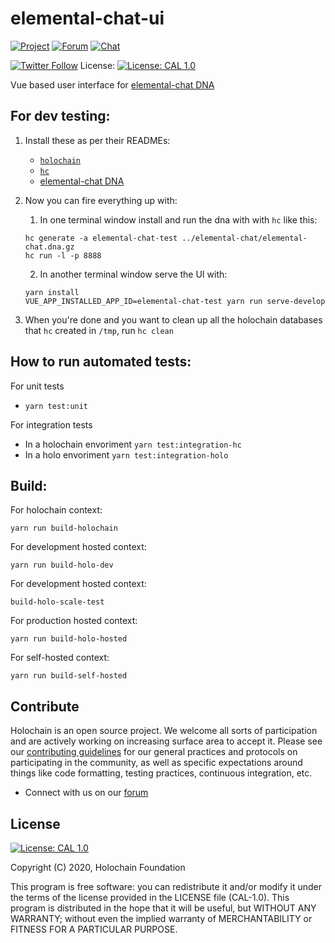 # elemental-chat-ui

[![Project](https://img.shields.io/badge/project-holochain-blue.svg?style=flat-square)](http://holochain.org/)
[![Forum](https://img.shields.io/badge/chat-forum%2eholochain%2enet-blue.svg?style=flat-square)](https://forum.holochain.org)
[![Chat](https://img.shields.io/badge/chat-chat%2eholochain%2enet-blue.svg?style=flat-square)](https://chat.holochain.org)

[![Twitter Follow](https://img.shields.io/twitter/follow/holochain.svg?style=social&label=Follow)](https://twitter.com/holochain)
License: [![License: CAL 1.0](https://img.shields.io/badge/License-CAL%201.0-blue.svg)](https://github.com/holochain/cryptographic-autonomy-license)

Vue based user interface for [elemental-chat DNA](https://github.com/holochain/elemental-chat)

## For dev testing:

1. Install these as per their READMEs:
   - [`holochain`](https://github.com/holochain/holochain)
   - [`hc`](https://github.com/holochain/holochain/tree/develop/crates/hc)
   - [elemental-chat DNA](https://github.com/holochain/elemental-chat)
2. Now you can fire everything up with:

   1. In one terminal window install and run the dna with with `hc` like this:

   ```shell
   hc generate -a elemental-chat-test ../elemental-chat/elemental-chat.dna.gz
   hc run -l -p 8888
   ```

   2. In another terminal window serve the UI with:

   ```shell
   yarn install
   VUE_APP_INSTALLED_APP_ID=elemental-chat-test yarn run serve-develop
   ```

3. When you're done and you want to clean up all the holochain databases that `hc` created in `/tmp`, run `hc clean`

## How to run automated tests:
For unit tests
- `yarn test:unit`

For integration tests
- In a holochain envoriment `yarn test:integration-hc`
- In a holo envoriment `yarn test:integration-holo`

## Build:

For holochain context:

```shell
yarn run build-holochain
```

For development hosted context:

```shell
yarn run build-holo-dev
```

For development hosted context:

```shell
build-holo-scale-test
```

For production hosted context:

```shell
yarn run build-holo-hosted
```


For self-hosted context:

```shell
yarn run build-self-hosted
```

## Contribute

Holochain is an open source project. We welcome all sorts of participation and are actively working on increasing surface area to accept it. Please see our [contributing guidelines](/CONTRIBUTING.md) for our general practices and protocols on participating in the community, as well as specific expectations around things like code formatting, testing practices, continuous integration, etc.

- Connect with us on our [forum](https://forum.holochain.org)

## License

[![License: CAL 1.0](https://img.shields.io/badge/License-CAL%201.0-blue.svg)](https://github.com/holochain/cryptographic-autonomy-license)

Copyright (C) 2020, Holochain Foundation

This program is free software: you can redistribute it and/or modify it under the terms of the license
provided in the LICENSE file (CAL-1.0). This program is distributed in the hope that it will be useful,
but WITHOUT ANY WARRANTY; without even the implied warranty of MERCHANTABILITY or FITNESS FOR A PARTICULAR
PURPOSE.
